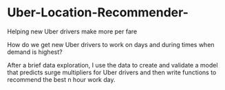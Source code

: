 # Uber-Location-Recommender-
Helping new Uber drivers make more per fare

How do we get new Uber drivers to work on days and during times when demand is highest?

After a brief data exploration, I use the data to create and validate a model that predicts surge multipliers for Uber drivers and then write functions to recommend the best n hour work day.
